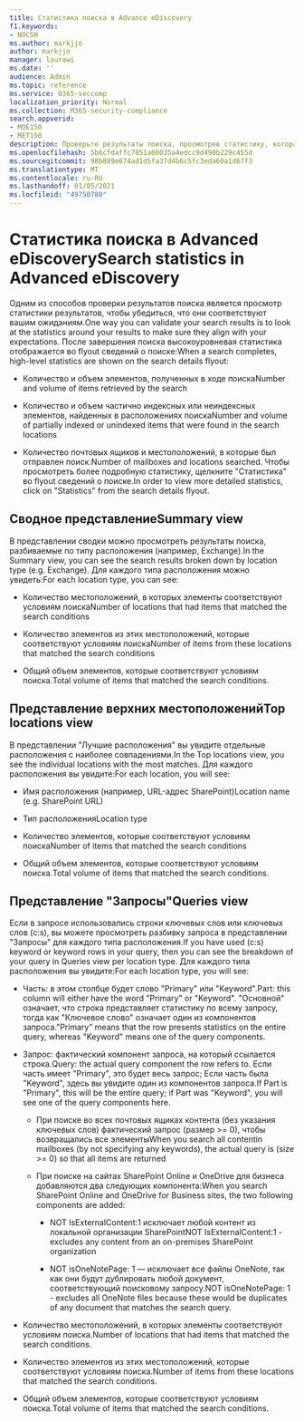 ```yaml
---
title: Статистика поиска в Advance eDiscovery
f1.keywords:
- NOCSH
ms.author: markjjo
author: markjjo
manager: laurawi
ms.date: ''
audience: Admin
ms.topic: reference
ms.service: O365-seccomp
localization_priority: Normal
ms.collection: M365-security-compliance
search.appverid:
- MOE150
- MET150
description: Проверьте результаты поиска, просмотрев статистику, которая создается после запуска поиска коллекции в Advanced eDiscovery.
ms.openlocfilehash: 5b6cfdaffc7851a00035a4edcc9d490b229c455d
ms.sourcegitcommit: 98b889e674ad1d5fa37d4b6c5fc3eda60a1d67f3
ms.translationtype: MT
ms.contentlocale: ru-RU
ms.lasthandoff: 01/05/2021
ms.locfileid: "49750780"
---
```

# <a name="search-statistics-in-advanced-ediscovery"></a><span data-ttu-id="ee107-103">Статистика поиска в Advanced eDiscovery</span><span class="sxs-lookup"><span data-stu-id="ee107-103">Search statistics in Advanced eDiscovery</span></span>

<span data-ttu-id="ee107-104">Одним из способов проверки результатов поиска является просмотр статистики результатов, чтобы убедиться, что они соответствуют вашим ожиданиям.</span><span class="sxs-lookup"><span data-stu-id="ee107-104">One way you can validate your search results is to look at the statistics around your results to make sure they align with your expectations.</span></span> <span data-ttu-id="ee107-105">После завершения поиска высокоуровневая статистика отображается во flyout сведений о поиске:</span><span class="sxs-lookup"><span data-stu-id="ee107-105">When a search completes, high-level statistics are shown on the search details flyout:</span></span>

- <span data-ttu-id="ee107-106">Количество и объем элементов, полученных в ходе поиска</span><span class="sxs-lookup"><span data-stu-id="ee107-106">Number and volume of items retrieved by the search</span></span>

- <span data-ttu-id="ee107-107">Количество и объем частично индексных или неиндексных элементов, найденных в расположениях поиска</span><span class="sxs-lookup"><span data-stu-id="ee107-107">Number and volume of partially indexed or unindexed items that were found in the search locations</span></span>

- <span data-ttu-id="ee107-108">Количество почтовых ящиков и местоположений, в которые был отправлен поиск.</span><span class="sxs-lookup"><span data-stu-id="ee107-108">Number of mailboxes and locations searched.</span></span>
<span data-ttu-id="ee107-109">Чтобы просмотреть более подробную статистику, щелкните "Статистика" во flyout сведений о поиске.</span><span class="sxs-lookup"><span data-stu-id="ee107-109">In order to view more detailed statistics, click on "Statistics" from the search details flyout.</span></span>

## <a name="summary-view"></a><span data-ttu-id="ee107-110">Сводное представление</span><span class="sxs-lookup"><span data-stu-id="ee107-110">Summary view</span></span>

<span data-ttu-id="ee107-111">В представлении сводки можно просмотреть результаты поиска, разбиваемые по типу расположения (например, Exchange).</span><span class="sxs-lookup"><span data-stu-id="ee107-111">In the Summary view, you can see the search results broken down by location type (e.g. Exchange).</span></span> <span data-ttu-id="ee107-112">Для каждого типа расположения можно увидеть:</span><span class="sxs-lookup"><span data-stu-id="ee107-112">For each location type, you can see:</span></span>

- <span data-ttu-id="ee107-113">Количество местоположений, в которых элементы соответствуют условиям поиска</span><span class="sxs-lookup"><span data-stu-id="ee107-113">Number of locations that had items that matched the search conditions</span></span>

- <span data-ttu-id="ee107-114">Количество элементов из этих местоположений, которые соответствуют условиям поиска</span><span class="sxs-lookup"><span data-stu-id="ee107-114">Number of items from these locations that matched the search conditions</span></span>

- <span data-ttu-id="ee107-115">Общий объем элементов, которые соответствуют условиям поиска.</span><span class="sxs-lookup"><span data-stu-id="ee107-115">Total volume of items that matched the search conditions.</span></span>

## <a name="top-locations-view"></a><span data-ttu-id="ee107-116">Представление верхних местоположений</span><span class="sxs-lookup"><span data-stu-id="ee107-116">Top locations view</span></span>

<span data-ttu-id="ee107-117">В представлении "Лучшие расположения" вы увидите отдельные расположения с наиболее совпадениями.</span><span class="sxs-lookup"><span data-stu-id="ee107-117">In the Top locations view, you see the individual locations with the most matches.</span></span> <span data-ttu-id="ee107-118">Для каждого расположения вы увидите:</span><span class="sxs-lookup"><span data-stu-id="ee107-118">For each location, you will see:</span></span>

- <span data-ttu-id="ee107-119">Имя расположения (например, URL-адрес SharePoint)</span><span class="sxs-lookup"><span data-stu-id="ee107-119">Location name (e.g. SharePoint URL)</span></span>

- <span data-ttu-id="ee107-120">Тип расположения</span><span class="sxs-lookup"><span data-stu-id="ee107-120">Location type</span></span>

- <span data-ttu-id="ee107-121">Количество элементов, которые соответствуют условиям поиска</span><span class="sxs-lookup"><span data-stu-id="ee107-121">Number of items that matched the search conditions</span></span>

- <span data-ttu-id="ee107-122">Общий объем элементов, которые соответствуют условиям поиска.</span><span class="sxs-lookup"><span data-stu-id="ee107-122">Total volume of items that matched the search conditions.</span></span>

## <a name="queries-view"></a><span data-ttu-id="ee107-123">Представление "Запросы"</span><span class="sxs-lookup"><span data-stu-id="ee107-123">Queries view</span></span>

<span data-ttu-id="ee107-124">Если в запросе использовались строки ключевых слов или ключевых слов (c:s), вы можете просмотреть разбивку запроса в представлении "Запросы" для каждого типа расположения.</span><span class="sxs-lookup"><span data-stu-id="ee107-124">If you have used (c:s) keyword or keyword rows in your query, then you can see the breakdown of your query in Queries view per location type.</span></span> <span data-ttu-id="ee107-125">Для каждого типа расположения вы увидите:</span><span class="sxs-lookup"><span data-stu-id="ee107-125">For each location type, you will see:</span></span>

- <span data-ttu-id="ee107-126">Часть: в этом столбце будет слово "Primary" или "Keyword".</span><span class="sxs-lookup"><span data-stu-id="ee107-126">Part: this column will either have the word "Primary" or "Keyword".</span></span> <span data-ttu-id="ee107-127">"Основной" означает, что строка представляет статистику по всему запросу, тогда как "Ключевое слово" означает один из компонентов запроса.</span><span class="sxs-lookup"><span data-stu-id="ee107-127">"Primary" means that the row presents statistics on the entire query, whereas "Keyword" means one of the query components.</span></span>

- <span data-ttu-id="ee107-128">Запрос: фактический компонент запроса, на который ссылается строка.</span><span class="sxs-lookup"><span data-stu-id="ee107-128">Query: the actual query component the row refers to.</span></span> <span data-ttu-id="ee107-129">Если часть имеет "Primary", это будет весь запрос; Если часть была "Keyword", здесь вы увидите один из компонентов запроса.</span><span class="sxs-lookup"><span data-stu-id="ee107-129">If Part is "Primary", this will be the entire query; if Part was "Keyword", you will see one of the query components here.</span></span>
  
  - <span data-ttu-id="ee107-130">При поиске во всех почтовых ящиках контента (без указания ключевых слов) фактический запрос (размер >= 0), чтобы возвращались все элементы</span><span class="sxs-lookup"><span data-stu-id="ee107-130">When you search all contentin mailboxes (by not specifying any keywords), the actual query is (size >= 0) so that all items are returned</span></span>
  
  - <span data-ttu-id="ee107-131">При поиске на сайтах SharePoint Online и OneDrive для бизнеса добавляются два следующих компонента:</span><span class="sxs-lookup"><span data-stu-id="ee107-131">When you search SharePoint Online and OneDrive for Business sites, the two following components are added:</span></span>
    
    - <span data-ttu-id="ee107-132">NOT IsExternalContent:1 исключает любой контент из локальной организации SharePoint</span><span class="sxs-lookup"><span data-stu-id="ee107-132">NOT IsExternalContent:1 - excludes any content from an on-premises SharePoint organization</span></span>
    
    - <span data-ttu-id="ee107-133">NOT isOneNotePage: 1 — исключает все файлы OneNote, так как они будут дублировать любой документ, соответствующий поисковому запросу.</span><span class="sxs-lookup"><span data-stu-id="ee107-133">NOT isOneNotePage: 1 - excludes all OneNote files because these would be duplicates of any document that matches the search query.</span></span>

- <span data-ttu-id="ee107-134">Количество местоположений, в которых элементы соответствуют условиям поиска.</span><span class="sxs-lookup"><span data-stu-id="ee107-134">Number of locations that had items that matched the search conditions.</span></span>

- <span data-ttu-id="ee107-135">Количество элементов из этих местоположений, которые соответствуют условиям поиска.</span><span class="sxs-lookup"><span data-stu-id="ee107-135">Number of items from these locations that matched the search conditions.</span></span>

- <span data-ttu-id="ee107-136">Общий объем элементов, которые соответствуют условиям поиска.</span><span class="sxs-lookup"><span data-stu-id="ee107-136">Total volume of items that matched the search conditions.</span></span>

